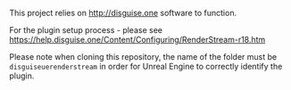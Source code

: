 This project relies on http://disguise.one software to function.

For the plugin setup process - please see https://help.disguise.one/Content/Configuring/RenderStream-r18.htm

Please note when cloning this repository, the name of the folder must be `disguiseuerenderstream` in order for Unreal Engine to correctly identify the plugin.
